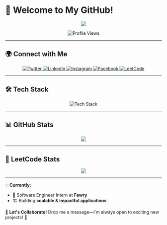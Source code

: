 # 👋 Welcome to My GitHub!  
<p align="center">
  <a href="https://github.com/mhmodfrmwi/readme-typing-svg">
    <img src="https://readme-typing-svg.herokuapp.com?size=22&duration=3000&center=true&vCenter=true&width=500&height=45&lines=Welcome+to+the+Final+Boss!;Passionate+Developer+%7C+Problem+Solver;Always+Learning+%7C+Always+Improving;Let's+Build+Something+Awesome!">
  </a>
</p>

<p align="center">
  <img src="https://komarev.com/ghpvc/?username=mhmodfrmwi&label=Profile%20Views&color=blue&style=for-the-badge" alt="Profile Views">
</p>

---

## 🌍 Connect with Me  
<p align="center">
  <a href="https://twitter.com/_mhmod__" target="_blank">
    <img src="https://img.shields.io/badge/Twitter-1DA1F2?style=for-the-badge&logo=twitter&logoColor=white" alt="Twitter">
  </a>
  <a href="https://www.linkedin.com/in/mahmoud-elframawi-94a410271/" target="_blank">
    <img src="https://img.shields.io/badge/LinkedIn-0077B5?style=for-the-badge&logo=linkedin&logoColor=white" alt="LinkedIn">
  </a>
  <a href="https://www.instagram.com/ma_hmoud_elframawi/" target="_blank">
    <img src="https://img.shields.io/badge/Instagram-E4405F?style=for-the-badge&logo=instagram&logoColor=white" alt="Instagram">
  </a>
  <a href="https://www.facebook.com/mahmoud.elframawi" target="_blank">
    <img src="https://img.shields.io/badge/Facebook-1877F2?style=for-the-badge&logo=facebook&logoColor=white" alt="Facebook">
  </a>
  <a href="https://leetcode.com/mahmoudframawi98/" target="_blank">
    <img src="https://img.shields.io/badge/LeetCode-FFA116?style=for-the-badge&logo=leetcode&logoColor=white" alt="LeetCode">
  </a>
</p>

---

## 🛠️ Tech Stack  
<p align="center">
  <img src="https://skillicons.dev/icons?i=cpp,java,python,js,ts,react,nextjs,nodejs,express,mongodb,mysql,postgresql,git,github,docker,linux,redis,graphql,tailwind,scss,vscode,postman" alt="Tech Stack">
</p>

---

## 📊 GitHub Stats  
<p align="center">
  <img src="https://github-readme-stats.vercel.app/api?username=mhmodfrmwi&show_icons=true&theme=radical&hide_border=true&count_private=true">
</p>

---

## 🎯 LeetCode Stats  
<p align="center">
  <img src="https://leetcard.jacoblin.cool/mahmoudframawi98?theme=dark&font=Fira%20Code&ext=contest">
</p>

---

💡 **Currently:**  
- 🚀 Software Engineer Intern at **Fawry**  
- 🏗️ Building **scalable & impactful applications**  

📩 **Let's Collaborate!** Drop me a message—I'm always open to exciting new projects! 🚀
